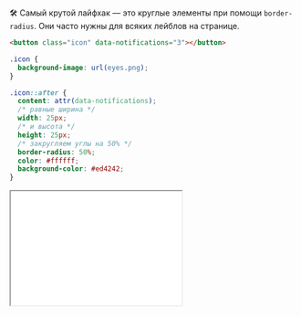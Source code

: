 🛠 Самый крутой лайфхак — это круглые элементы при помощи `border-radius`. Они часто нужны для всяких лейблов на странице.

```html
<button class="icon" data-notifications="3"></button>
```

```css
.icon {
  background-image: url(eyes.png);
}

.icon::after {
  content: attr(data-notifications);
  /* равные ширина */
  width: 25px;
  /* и высота */
  height: 25px;
  /* закругляем углы на 50% */
  border-radius: 50%;
  color: #ffffff;
  background-color: #ed4242;
}
```

<iframe title="Счётчик уведомлений" src="../demos/notification/" height="200" sandbox></iframe>
